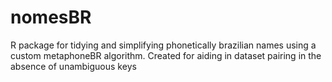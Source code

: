 # nomesBR
R package for tidying and simplifying phonetically brazilian names using a custom metaphoneBR algorithm. Created for aiding in dataset pairing in the absence of unambiguous keys
